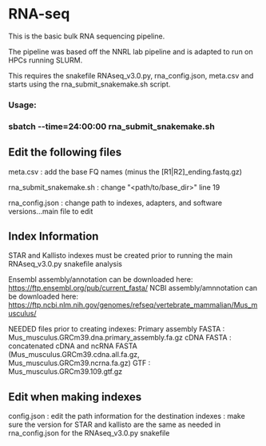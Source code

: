 # RNA-seq
This is the basic bulk RNA sequencing pipeline.

The pipeline was based off the NNRL lab pipeline and is adapted to run on HPCs running SLURM.

This requires the snakefile RNAseq_v3.0.py, rna_config.json, meta.csv and starts using the rna_submit_snakemake.sh script.

### Usage: 
### sbatch --time=24:00:00 rna_submit_snakemake.sh


## Edit the following files ##
meta.csv : add the base FQ names (minus the [R1|R2]_ending.fastq.gz)

rna_submit_snakemake.sh : change "<path/to/base_dir>" line 19

rna_config.json : change path to indexes, adapters, and software versions...main file to edit

## Index Information ##

STAR and Kallisto indexes must be created prior to running the main RNAseq_v3.0.py snakefile analysis

Ensembl assembly/annotation can be downloaded here: https://ftp.ensembl.org/pub/current_fasta/
NCBI assembly/amnnotation can be downloaded here: https://ftp.ncbi.nlm.nih.gov/genomes/refseq/vertebrate_mammalian/Mus_musculus/

NEEDED files prior to creating indexes:
    Primary assembly FASTA : Mus_musculus.GRCm39.dna.primary_assembly.fa.gz
    cDNA FASTA : concatenated cDNA and ncRNA FASTA (Mus_musculus.GRCm39.cdna.all.fa.gz, Mus_musculus.GRCm39.ncrna.fa.gz)
    GTF : Mus_musculus.GRCm39.109.gtf.gz


## Edit when making indexes ##
config.json : edit the path information for the destination indexes
            : make sure the version for STAR and kallisto are the same as needed in rna_config.json for the RNAseq_v3.0.py snakefile


